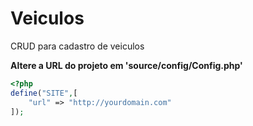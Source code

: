 # Veiculos
CRUD para cadastro de veiculos

**Altere a URL do projeto em 'source/config/Config.php'**
```php
<?php
define("SITE",[
    "url" => "http://yourdomain.com"
]);

